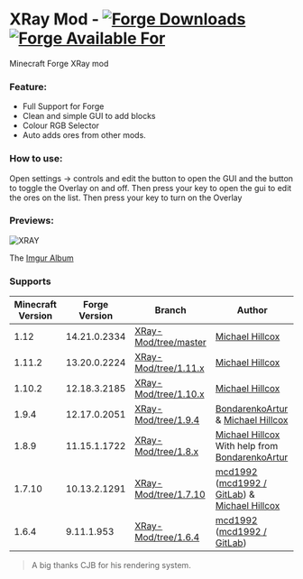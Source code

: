 # XRay Mod - [![Forge Downloads](http://cf.way2muchnoise.eu/advanced-xray.svg)](https://mods.curse.com/mc-mods/minecraft/256256-advanced-xray) [![Forge Available For](http://cf.way2muchnoise.eu/versions/advanced-xray.svg)](https://mods.curse.com/mc-mods/minecraft/256256-advanced-xray)
Minecraft Forge XRay mod

### Feature:
- Full Support for Forge
- Clean and simple GUI to add blocks
- Colour RGB Selector
- Auto adds ores from other mods.

### How to use:
Open settings -> controls and edit the button to open the GUI and the button to toggle the Overlay on and off. 
Then press your key to open the gui to edit the ores on the list. Then press your key to turn on the Overlay

### Previews:
![XRAY](http://i.imgur.com/N3KOEaE.png)

The [Imgur Album](http://imgur.com/a/23dX5)

### Supports
|Minecraft Version   | Forge Version | Branch | Author
|---|---|---|---
|1.12 | 14.21.0.2334 | [XRay-Mod/tree/master](https://github.com/MichaelHillcox/XRay-Mod/tree/master) | [Michael Hillcox](https://github.com/MichaelHillcox)
|1.11.2 | 13.20.0.2224 | [XRay-Mod/tree/1.11.x](https://github.com/MichaelHillcox/XRay-Mod/tree/1.11.x) | [Michael Hillcox](https://github.com/MichaelHillcox)
|1.10.2 | 12.18.3.2185 | [XRay-Mod/tree/1.10.x](https://github.com/MichaelHillcox/XRay-Mod/tree/1.10.x) | [Michael Hillcox](https://github.com/MichaelHillcox)
|1.9.4 | 12.17.0.2051 | [XRay-Mod/tree/1.9.4](https://github.com/MichaelHillcox/XRay-Mod/tree/1.9.4) | [BondarenkoArtur](https://github.com/BondarenkoArtur) & [Michael Hillcox](https://github.com/MichaelHillcox)
|1.8.9 | 11.15.1.1722 | [XRay-Mod/tree/1.8.x](https://github.com/MichaelHillcox/XRay-Mod/tree/1.8.x) | [Michael Hillcox](https://github.com/MichaelHillcox) With help from  [BondarenkoArtur](https://github.com/BondarenkoArtur)
|1.7.10 | 10.13.2.1291 | [XRay-Mod/tree/1.7.10](https://github.com/MichaelHillcox/XRay-Mod/tree/1.7.10) | [mcd1992](https://github.com/mcd1992) ([mcd1992 / GitLab](https://gitlab.com/mcd1992)) & [Michael Hillcox](https://github.com/MichaelHillcox)
|1.6.4 | 9.11.1.953 |  [XRay-Mod/tree/1.6.4](https://github.com/MichaelHillcox/XRay-Mod/tree/1.6.4) | [mcd1992](https://github.com/mcd1992) ([mcd1992 / GitLab](https://gitlab.com/mcd1992))

> A big thanks CJB for his rendering system.